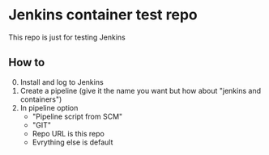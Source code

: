 # Jenkins container test repo

This repo is just for testing Jenkins

## How to
0. Install and log to Jenkins
1. Create a pipeline (give it the name you want but how about "jenkins and containers")
2. In pipeline option
	* "Pipeline script from SCM"
	* "GIT"
	* Repo URL is this repo
	* Evrything else is default

